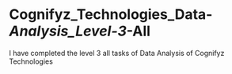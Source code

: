 # Cognifyz_Technologies_Data-_Analysis_Level-3_-All
I have completed the level 3 all tasks of Data Analysis of Cognifyz Technologies
